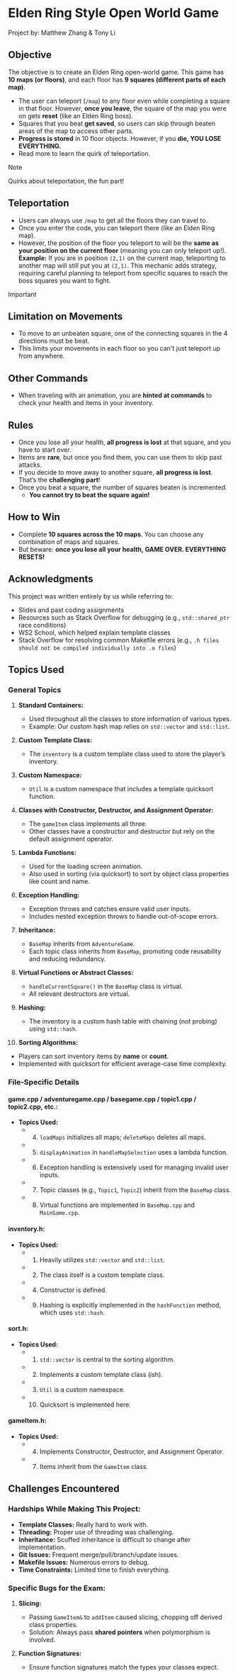 
# Elden Ring Style Open World Game

Project by: Matthew Zhang & Tony Li

## Objective
The objective is to create an Elden Ring open-world game. This game has **10 maps (or floors)**, and each floor has **9 squares (different parts of each map)**.

- The user can teleport (`/map`) to any floor even while completing a square in that floor. However, **once you leave**, the square of the map you were on gets **reset** (like an Elden Ring boss).
- Squares that you beat **get saved**, so users can skip through beaten areas of the map to access other parts.
- **Progress is stored** in 10 floor objects. However, if you **die, YOU LOSE EVERYTHING.**
- Read more to learn the quirk of teleportation.

> [!Note]
> Quirks about teleportation, the fun part!
>## Teleportation
>- Users can always use `/map` to get all the floors they can travel to.
>- Once you enter the code, you can teleport there (like an Elden Ring map).
>- However, the position of the floor you teleport to will be the **same as your position on the current floor** (meaning you can only teleport up!).
>  **Example:** If you are in position `(2,1)` on the current map, teleporting to another map will still put you at `(2,1)`.
> This mechanic adds strategy, requiring careful planning to teleport from specific squares to reach the boss squares you want to fight. 

> [!Important]
> ## Limitation on Movements
> - To move to an unbeaten square, one of the connecting squares in the 4 directions must be beat.
> - This limits your movements in each floor so you can't just teleport up from anywhere.

## Other Commands
- When traveling with an animation, you are **hinted at commands** to check your health and items in your inventory.

## Rules
- Once you lose all your health, **all progress is lost** at that square, and you have to start over.
- Items are **rare**, but once you find them, you can use them to skip past attacks.
- If you decide to move away to another square, **all progress is lost**. That’s the **challenging part**!
- Once you beat a square, the number of squares beaten is incremented.
  - **You cannot try to beat the square again!**

## How to Win
- Complete **10 squares across the 10 maps**. You can choose any combination of maps and squares.
- But beware: **once you lose all your health, GAME OVER. EVERYTHING RESETS!**

## Acknowledgments
This project was written entirely by us while referring to:
- Slides and past coding assignments
- Resources such as Stack Overflow for debugging (e.g., `std::shared_ptr` race conditions)
- WS2 School, which helped explain template classes
- Stack Overflow for resolving common Makefile errors (e.g., `.h files should not be compiled individually into .o files`)

## Topics Used

### General Topics
1. **Standard Containers:**
   - Used throughout all the classes to store information of various types.
   - Example: Our custom hash map relies on `std::vector` and `std::list`.

2. **Custom Template Class:**
   - The `inventory` is a custom template class used to store the player’s inventory.

3. **Custom Namespace:**
   - `Util` is a custom namespace that includes a template quicksort function.

4. **Classes with Constructor, Destructor, and Assignment Operator:**
   - The `gameItem` class implements all three.
   - Other classes have a constructor and destructor but rely on the default assignment operator.

5. **Lambda Functions:**
   - Used for the loading screen animation.
   - Also used in sorting (via quicksort) to sort by object class properties like count and name.

6. **Exception Handling:**
   - Exception throws and catches ensure valid user inputs.
   - Includes nested exception throws to handle out-of-scope errors.

7. **Inheritance:**
   - `BaseMap` inherits from `AdventureGame`.
   - Each topic class inherits from `BaseMap`, promoting code reusability and reducing redundancy.

8. **Virtual Functions or Abstract Classes:**
   - `handleCurrentSquare()` in the `BaseMap` class is virtual.
   - All relevant destructors are virtual.

9. **Hashing:**
   - The inventory is a custom hash table with chaining (not probing) using `std::hash`.

10. **Sorting Algorithms:**
   - Players can sort inventory items by **name** or **count**.
   - Implemented with quicksort for efficient average-case time complexity.

### File-Specific Details

#### game.cpp / adventuregame.cpp / basegame.cpp / topic1.cpp / topic2.cpp, etc.:
- **Topics Used:**
  - 4. `loadMaps` initializes all maps; `deleteMaps` deletes all maps.
  - 5. `displayAnimation` in `handleMapSelection` uses a lambda function.
  - 6. Exception handling is extensively used for managing invalid user inputs.
  - 7. Topic classes (e.g., `Topic1`, `Topic2`) inherit from the `BaseMap` class.
  - 8. Virtual functions are implemented in `BaseMap.cpp` and `MainGame.cpp`.

#### inventory.h:
- **Topics Used:**
  - 1. Heavily utilizes `std::vector` and `std::list`.
  - 2. The class itself is a custom template class.
  - 4. Constructor is defined.
  - 9. Hashing is explicitly implemented in the `hashFunction` method, which uses `std::hash`.

#### sort.h:
- **Topics Used:**
  - 1. `std::vector` is central to the sorting algorithm.
  - 2. Implements a custom template class (ish).
  - 3. `Util` is a custom namespace.
  - 10. Quicksort is implemented here.

#### gameItem.h:
- **Topics Used:**
  - 4. Implements Constructor, Destructor, and Assignment Operator.
  - 7. Items inherit from the `GameItem` class.

## Challenges Encountered

### Hardships While Making This Project:
- **Template Classes:** Really hard to work with.
- **Threading:** Proper use of threading was challenging.
- **Inheritance:** Scuffed inheritance is difficult to change after implementation.
- **Git Issues:** Frequent merge/pull/branch/update issues.
- **Makefile Issues:** Numerous errors to debug.
- **Time Constraints:** Limited time to finish everything.

### Specific Bugs for the Exam:
1. **Slicing:**
   - Passing `GameItem&` to `addItem` caused slicing, chopping off derived class properties.
   - Solution: Always pass **shared pointers** when polymorphism is involved.

2. **Function Signatures:**
   - Ensure function signatures match the types your classes expect.

